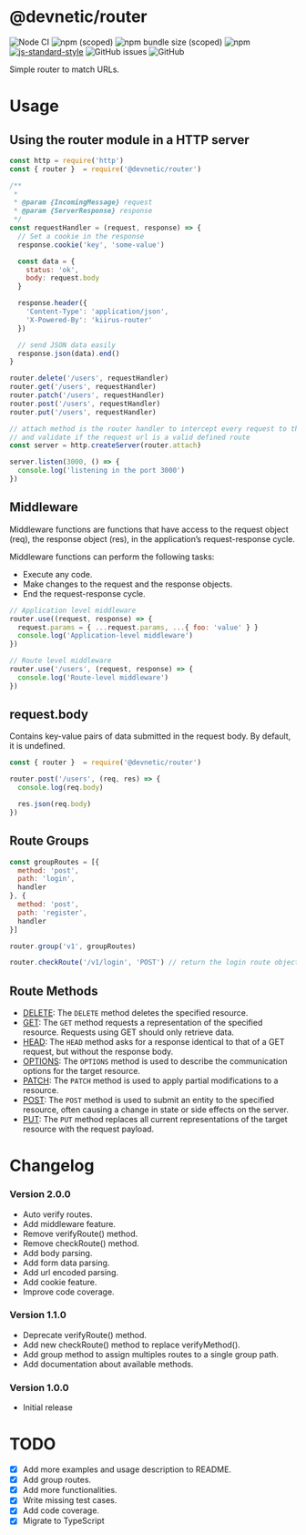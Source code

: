 # @devnetic/router

![Node CI](https://github.com/devnetic/router/workflows/Node%20CI/badge.svg)
![npm (scoped)](https://img.shields.io/npm/v/@devnetic/router)
![npm bundle size (scoped)](https://img.shields.io/bundlephobia/minzip/@devnetic/router?color=red)
![npm](https://img.shields.io/npm/dt/@devnetic/router)
[![js-standard-style](https://img.shields.io/badge/code%20style-standard-brightgreen.svg?style=flat-square)](https://github.com/feross/standard)
![GitHub issues](https://img.shields.io/github/issues-raw/devnetic/router)
![GitHub](https://img.shields.io/github/license/devnetic/router)


Simple router to match URLs.


# Usage

## Using the router module in a HTTP server
```javascript
const http = require('http')
const { router }  = require('@devnetic/router')

/**
 *
 * @param {IncomingMessage} request
 * @param {ServerResponse} response
 */
const requestHandler = (request, response) => {
  // Set a cookie in the response
  response.cookie('key', 'some-value')

  const data = {
    status: 'ok',
    body: request.body
  }

  response.header({
    'Content-Type': 'application/json',
    'X-Powered-By': 'kiirus-router'
  })

  // send JSON data easily
  response.json(data).end()
}

router.delete('/users', requestHandler)
router.get('/users', requestHandler)
router.patch('/users', requestHandler)
router.post('/users', requestHandler)
router.put('/users', requestHandler)

// attach method is the router handler to intercept every request to the server
// and validate if the request url is a valid defined route
const server = http.createServer(router.attach)

server.listen(3000, () => {
  console.log('listening in the port 3000')
})
```

## Middleware

Middleware functions are functions that have access to the request object (req), the response object (res), in the application’s request-response cycle.

Middleware functions can perform the following tasks:

- Execute any code.
- Make changes to the request and the response objects.
- End the request-response cycle.

```javascript
// Application level middleware
router.use((request, response) => {
  request.params = { ...request.params, ...{ foo: 'value' } }
  console.log('Application-level middleware')
})

// Route level middleware
router.use('/users', (request, response) => {
  console.log('Route-level middleware')
})
```

## **request.body**
Contains key-value pairs of data submitted in the request body. By default, it
is undefined.

```javascript
const { router }  = require('@devnetic/router')

router.post('/users', (req, res) => {
  console.log(req.body)

  res.json(req.body)
})
```

## Route Groups
```javascript
const groupRoutes = [{
  method: 'post',
  path: 'login',
  handler
}, {
  method: 'post',
  path: 'register',
  handler
}]

router.group('v1', groupRoutes)

router.checkRoute('/v1/login', 'POST') // return the login route object
```

## Route Methods
- [DELETE](https://developer.mozilla.org/en-US/docs/Web/HTTP/Methods/DELETE): The `DELETE` method deletes the specified resource.
- [GET](https://developer.mozilla.org/en-US/docs/Web/HTTP/Methods/GET): The `GET` method requests a representation of the specified resource. Requests using GET should only retrieve data.
- [HEAD](https://developer.mozilla.org/en-US/docs/Web/HTTP/Methods/HEAD): The `HEAD` method asks for a response identical to that of a GET request, but without the response body.
- [OPTIONS](https://developer.mozilla.org/en-US/docs/Web/HTTP/Methods/OPTIONS): The `OPTIONS` method is used to describe the communication options for the target resource.
- [PATCH](https://developer.mozilla.org/en-US/docs/Web/HTTP/Methods/PATCH): The `PATCH` method is used to apply partial modifications to a resource.
- [POST](https://developer.mozilla.org/en-US/docs/Web/HTTP/Methods/POST): The `POST` method is used to submit an entity to the specified resource, often causing a change in state or side effects on the server.
- [PUT](https://developer.mozilla.org/en-US/docs/Web/HTTP/Methods/PUT): The `PUT` method replaces all current representations of the target resource with the request payload.

# Changelog

### Version 2.0.0
- Auto verify routes.
- Add middleware feature.
- Remove verifyRoute() method.
- Remove checkRoute() method.
- Add body parsing.
- Add form data parsing.
- Add url encoded parsing.
- Add cookie feature.
- Improve code coverage.

### Version 1.1.0
- Deprecate verifyRoute() method.
- Add new checkRoute() method to replace verifyMethod().
- Add group method to assign multiples routes to a single group path.
- Add documentation about available methods.

### Version 1.0.0
- Initial release

# TODO
- [X] Add more examples and usage description to README.
- [X] Add group routes.
- [X] Add more functionalities.
- [X] Write missing test cases.
- [X] Add code coverage.
- [X] Migrate to TypeScript
